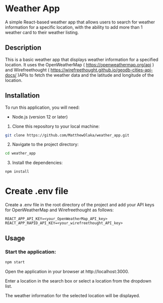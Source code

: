 # Weather App

A simple React-based weather app that allows users to search for weather information for a specific location, with the ability to add more than 1 weather card to their weather listing.

## Description

This is a basic weather app that displays weather information for a specified location. It uses the OpenWeatherMap ( https://openweathermap.org/api ) and Wirefreethought ( https://wirefreethought.github.io/geodb-cities-api-docs/ )APIs to fetch the weather data and the latitude and longitude of the location.

## Installation

To run this application, you will need:

- Node.js (version 12 or later)

1. Clone this repository to your local machine:

```bash
git clone https://github.com/MatthewOlaka/weather_app.git
```

2. Navigate to the project directory:

```bash
cd weather_app
```

3. Install the dependencies:

```bash
npm install
```

# Create .env file

Create a .env file in the root directory of the project and add your API keys for OpenWeatherMap and Wirefreethought as follows:

```.env
REACT_APP_API_KEY=<your_OpenWeatherMap_API_key>
REACT_APP_RAPID_API_KEY=<your_wirefreethought_API_key>
```

## Usage

### Start the application:

```bash
npm start
```

Open the application in your browser at http://localhost:3000.

Enter a location in the search box or select a location from the dropdown list.

The weather information for the selected location will be displayed.




